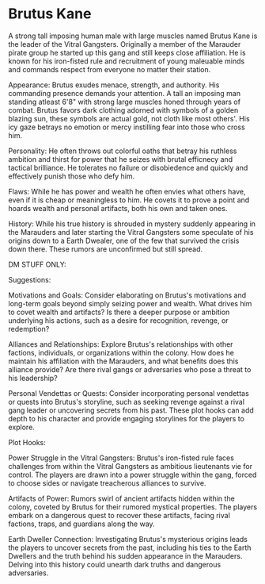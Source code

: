 # Brutus Kane

 A strong tall imposing human male with large muscles named Brutus Kane is the leader of the Vitral Gangsters. Originally a member of the Marauder pirate group he started up this gang and still keeps close affiliation. He is known for his iron-fisted rule and recruitment of young maleuable minds and commands respect from everyone no matter their station.

 Appearance:
 Brutus exudes menace, strength, and authority. His commanding presence demands your attention. A tall an imposing man standing atleast 6'8" with strong large muscles honed through years of combat. Brutus favors dark clothing adorned with symbols of a golden blazing sun, these symbols are actual gold, not cloth like most others'. His icy gaze betrays no emotion or mercy instilling fear into those who cross him.

 Personality:
 He often throws out colorful oaths that betray his ruthless ambition and thirst for power that he seizes with brutal efficnecy and tactical brilliance. He tolerates no failure or disobiedence and quickly and effectively punish those who defy him.

 Flaws:
 While he has power and wealth he often envies what others have, even if it is cheap or meaningless to him. He covets it to prove a point and hoards wealth and personal artifacts, both his own and taken ones.

 History:
 While his true history is shrouded in mystery suddenly appearing in the Marauders and later starting the Vitral Gangsters some speculate of his origins down to a Earth Dwealer, one of the few that survived the crisis down there. These rumors are unconfirmed but still spread.

 DM STUFF ONLY:

 Suggestions:

 Motivations and Goals: Consider elaborating on Brutus's motivations and long-term goals beyond simply seizing power and wealth. What drives him to covet wealth and artifacts? Is there a deeper purpose or ambition underlying his actions, such as a desire for recognition, revenge, or redemption?
 
 Alliances and Relationships: Explore Brutus's relationships with other factions, individuals, or organizations within the colony. How does he maintain his affiliation with the Marauders, and what benefits does this alliance provide? Are there rival gangs or adversaries who pose a threat to his leadership?
 
 Personal Vendettas or Quests: Consider incorporating personal vendettas or quests into Brutus's storyline, such as seeking revenge against a rival gang leader or uncovering secrets from his past. These plot hooks can add depth to his character and provide engaging storylines for the players to explore.

 Plot Hooks:

 Power Struggle in the Vitral Gangsters: Brutus's iron-fisted rule faces challenges from within the Vitral Gangsters as ambitious lieutenants vie for control. The players are drawn into a power struggle within the gang, forced to choose sides or navigate treacherous alliances to survive.

 Artifacts of Power: Rumors swirl of ancient artifacts hidden within the colony, coveted by Brutus for their rumored mystical properties. The players embark on a dangerous quest to recover these artifacts, facing rival factions, traps, and guardians along the way.

 Earth Dweller Connection: Investigating Brutus's mysterious origins leads the players to uncover secrets from the past, including his ties to the Earth Dwellers and the truth behind his sudden appearance in the Marauders. Delving into this history could unearth dark truths and dangerous adversaries.